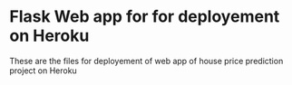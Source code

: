 # Flask Web app for for deployement on Heroku
These are the files for deployement of web app of house price prediction project on Heroku
